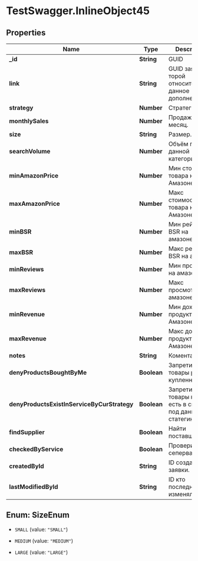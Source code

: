 # TestSwagger.InlineObject45

## Properties

Name | Type | Description | Notes
------------ | ------------- | ------------- | -------------
**_id** | **String** | GUID | [optional] 
**link** | **String** | GUID заявки к торой относится данное дополнение. | [optional] 
**strategy** | **Number** | Стратегия. | [optional] 
**monthlySales** | **Number** | Продажи за месяц. | [optional] 
**size** | **String** | Размер. | [optional] 
**searchVolume** | **Number** | Объём продаж данной категории. | [optional] 
**minAmazonPrice** | **Number** | Мин стоимость товара на Амазоне. | [optional] 
**maxAmazonPrice** | **Number** | Макс стоимость товара на Амазоне. | [optional] 
**minBSR** | **Number** | Мин рейтинг BSR на амазоне. | [optional] 
**maxBSR** | **Number** | Макс рейтинг BSR на амазоне | [optional] 
**minReviews** | **Number** | Мин просмотры на амазоне | [optional] 
**maxReviews** | **Number** | Макс просмотры на амазоне | [optional] 
**minRevenue** | **Number** | Мин доход по продукту на Амазоне | [optional] 
**maxRevenue** | **Number** | Макс доход по продукту на Амазоне | [optional] 
**notes** | **String** | Коментарий. | [optional] 
**denyProductsBoughtByMe** | **Boolean** | Запретить товары ранее купленные. | [optional] 
**denyProductsExistInServiceByCurStrategy** | **Boolean** | Запретить товары которые есть в системе под данную статегию. | [optional] 
**findSupplier** | **Boolean** | Найти поставщика. | [optional] 
**checkedByService** | **Boolean** | Проверить сепервайзером. | [optional] 
**createdById** | **String** | ID создателя заявки. | [optional] 
**lastModifiedById** | **String** | ID кто последний изменял заявку. | [optional] 



## Enum: SizeEnum


* `SMALL` (value: `"SMALL"`)

* `MEDIUM` (value: `"MEDIUM"`)

* `LARGE` (value: `"LARGE"`)





